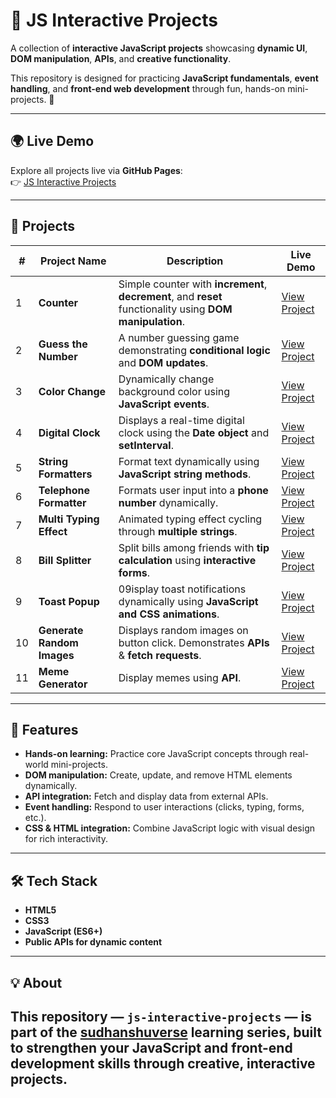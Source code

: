 # 🎨 JS Interactive Projects

A collection of **interactive JavaScript projects** showcasing **dynamic UI**, **DOM manipulation**, **APIs**, and **creative functionality**.  

This repository is designed for practicing **JavaScript fundamentals**, **event handling**, and **front-end web development** through fun, hands-on mini-projects. 🚀

---

## 🌍 Live Demo
Explore all projects live via **GitHub Pages**:  
👉 [JS Interactive Projects](https://sudhanshuverse.github.io/js-interactive-projects/)

---

## 📂 Projects

| # | Project Name | Description | Live Demo |
|---|--------------|-------------|-----------|
| 1 | **Counter** | Simple counter with **increment**, **decrement**, and **reset** functionality using **DOM manipulation**. | [View Project](https://sudhanshuverse.github.io/js-interactive-projects/01-counter/) |
| 2 | **Guess the Number** | A number guessing game demonstrating **conditional logic** and **DOM updates**. | [View Project](https://sudhanshuverse.github.io/js-interactive-projects/02-guess-the-number/) |
| 3 | **Color Change** | Dynamically change background color using **JavaScript events**. | [View Project](https://sudhanshuverse.github.io/js-interactive-projects/03-color-change/) |
| 4 | **Digital Clock** | Displays a real-time digital clock using the **Date object** and **setInterval**. | [View Project](https://sudhanshuverse.github.io/js-interactive-projects/04-digital-clock/) |
| 5 | **String Formatters** | Format text dynamically using **JavaScript string methods**. | [View Project](https://sudhanshuverse.github.io/js-interactive-projects/05-string-formaters/) |
| 6 | **Telephone Formatter** | Formats user input into a **phone number** dynamically. | [View Project](https://sudhanshuverse.github.io/js-interactive-projects/06-telephone-formatter/) |
| 7 | **Multi Typing Effect** | Animated typing effect cycling through **multiple strings**. | [View Project](https://sudhanshuverse.github.io/js-interactive-projects/07-multi-typing/) |
| 8 | **Bill Splitter** | Split bills among friends with **tip calculation** using **interactive forms**. | [View Project](https://sudhanshuverse.github.io/js-interactive-projects/08-bill-spliter/) |
| 9 | **Toast Popup** | 09isplay toast notifications dynamically using **JavaScript and CSS animations**. | [View Project](https://sudhanshuverse.github.io/js-interactive-projects/9-tost-popup/) |
| 10 | **Generate Random Images** | Displays random images on button click. Demonstrates **APIs** & **fetch requests**. | [View Project](https://sudhanshuverse.github.io/js-interactive-projects/10-generate-random-images/) |
| 11 | **Meme Generator** | Display memes using **API**. | [View Project](https://sudhanshuverse.github.io/js-interactive-projects/11-meme-generator-API/) |
---

## 🚀 Features
- **Hands-on learning:** Practice core JavaScript concepts through real-world mini-projects.  
- **DOM manipulation:** Create, update, and remove HTML elements dynamically.  
- **API integration:** Fetch and display data from external APIs.  
- **Event handling:** Respond to user interactions (clicks, typing, forms, etc.).  
- **CSS & HTML integration:** Combine JavaScript logic with visual design for rich interactivity.  

---

## 🛠️ Tech Stack
- **HTML5**  
- **CSS3**  
- **JavaScript (ES6+)**  
- **Public APIs for dynamic content**  

---

## 💡 About
This repository — **`js-interactive-projects`** — is part of the [sudhanshuverse](https://github.com/sudhanshuverse) learning series, built to strengthen your **JavaScript** and **front-end development** skills through **creative, interactive projects**.  
---